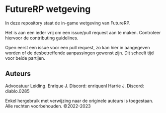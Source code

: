 # FutureRP wetgeving

In deze repository staat de in-game wetgeving van FutureRP.

Het is aan een ieder vrij om een issue/pull request aan te maken. Controleer hiervoor de contributing guidelines.

Open eerst een issue voor een pull request, zo kan hier in aangegeven worden of de desbetreffende aanpassingen gewenst zijn. Dit scheelt tijd voor beide partijen.

## Auteurs

Advocatuur Leiding.
Enrique J.    Discord: enriquenl
Harrie J.     Discord: diablo.0285

Enkel hergebruik met verwijzing naar de originele auteurs is toegestaan. Alle rechten voorbehouden. &copy;2022-2023
